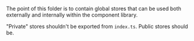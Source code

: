 The point of this folder is to contain global stores that can be used
both externally and internally within the component library.

"Private" stores shouldn't be exported from `index.ts`. Public stores should be.
